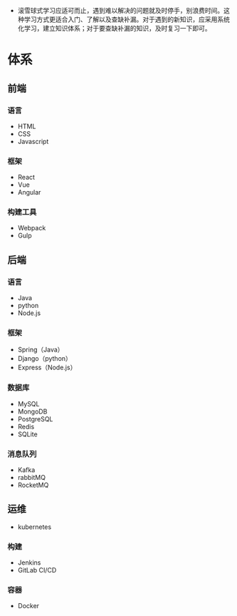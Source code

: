 - 滚雪球式学习应适可而止，遇到难以解决的问题就及时停手，别浪费时间。这种学习方式更适合入门、了解以及查缺补漏。对于遇到的新知识，应采用系统化学习，建立知识体系；对于要查缺补漏的知识，及时复习一下即可。

# 体系
## 前端
### 语言
- HTML
- CSS
- Javascript
### 框架
- React
- Vue
- Angular
### 构建工具
- Webpack
- Gulp

## 后端
### 语言
- Java
- python
- Node.js
### 框架
- Spring（Java）
- Django（python）
- Express（Node.js）
### 数据库
- MySQL
- MongoDB
- PostgreSQL
- Redis
- SQLite
### 消息队列
- Kafka
- rabbitMQ
- RocketMQ

## 运维
- kubernetes

### 构建
- Jenkins
- GitLab CI/CD
### 容器
- Docker